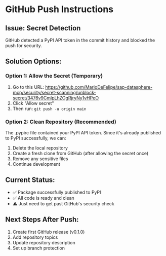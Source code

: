 # GitHub Push Instructions

## Issue: Secret Detection

GitHub detected a PyPI API token in the commit history and blocked the push for security.

## Solution Options:

### Option 1: Allow the Secret (Temporary)
1. Go to this URL: https://github.com/MarioDeFelipe/sap-datasphere-mcp/security/secret-scanning/unblock-secret/3476v9CmlpLhZOgRjryNy1vHPeO
2. Click "Allow secret" 
3. Then run: `git push -u origin main`

### Option 2: Clean Repository (Recommended)
The .pypirc file contained your PyPI API token. Since it's already published to PyPI successfully, we can:

1. Delete the local repository
2. Create a fresh clone from GitHub (after allowing the secret once)
3. Remove any sensitive files
4. Continue development

## Current Status:
- ✅ Package successfully published to PyPI
- ✅ All code is ready and clean
- ⚠️ Just need to get past GitHub's security check

## Next Steps After Push:
1. Create first GitHub release (v0.1.0)
2. Add repository topics
3. Update repository description
4. Set up branch protection